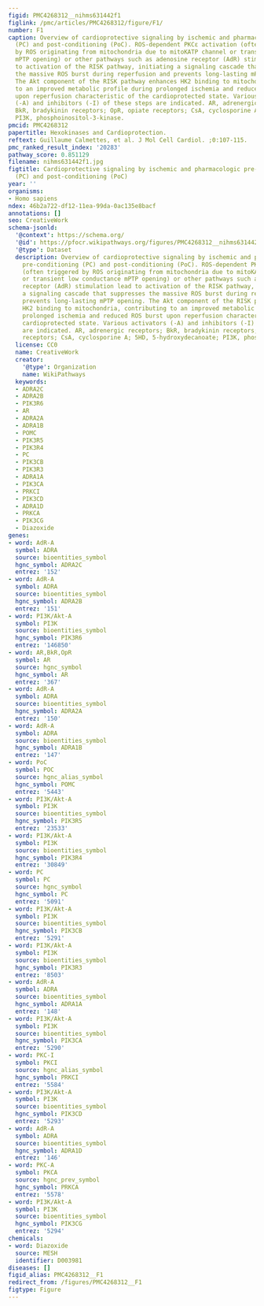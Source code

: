```yaml
---
figid: PMC4268312__nihms631442f1
figlink: /pmc/articles/PMC4268312/figure/F1/
number: F1
caption: Overview of cardioprotective signaling by ischemic and pharmacologic pre-conditioning
  (PC) and post-conditioning (PoC). ROS-dependent PKCε activation (often triggered
  by ROS originating from mitochondria due to mitoKATP channel or transient low conductance
  mPTP opening) or other pathways such as adenosine receptor (AdR) stimulation lead
  to activation of the RISK pathway, initiating a signaling cascade that suppresses
  the massive ROS burst during reperfusion and prevents long-lasting mPTP opening.
  The Akt component of the RISK pathway enhances HK2 binding to mitochondria, contributing
  to an improved metabolic profile during prolonged ischemia and reduced ROS burst
  upon reperfusion characteristic of the cardioprotected state. Various activators
  (-A) and inhibitors (-I) of these steps are indicated. AR, adrenergic receptors;
  BkR, bradykinin receptors; OpR, opiate receptors; CsA, cyclosporine A; 5HD, 5-hydroxydecanoate;
  PI3K, phosphoinositol-3-kinase.
pmcid: PMC4268312
papertitle: Hexokinases and Cardioprotection.
reftext: Guillaume Calmettes, et al. J Mol Cell Cardiol. ;0:107-115.
pmc_ranked_result_index: '20283'
pathway_score: 0.851129
filename: nihms631442f1.jpg
figtitle: Cardioprotective signaling by ischemic and pharmacologic pre-conditioning
  (PC) and post-conditioning (PoC)
year: ''
organisms:
- Homo sapiens
ndex: 46b2a722-df12-11ea-99da-0ac135e8bacf
annotations: []
seo: CreativeWork
schema-jsonld:
  '@context': https://schema.org/
  '@id': https://pfocr.wikipathways.org/figures/PMC4268312__nihms631442f1.html
  '@type': Dataset
  description: Overview of cardioprotective signaling by ischemic and pharmacologic
    pre-conditioning (PC) and post-conditioning (PoC). ROS-dependent PKCε activation
    (often triggered by ROS originating from mitochondria due to mitoKATP channel
    or transient low conductance mPTP opening) or other pathways such as adenosine
    receptor (AdR) stimulation lead to activation of the RISK pathway, initiating
    a signaling cascade that suppresses the massive ROS burst during reperfusion and
    prevents long-lasting mPTP opening. The Akt component of the RISK pathway enhances
    HK2 binding to mitochondria, contributing to an improved metabolic profile during
    prolonged ischemia and reduced ROS burst upon reperfusion characteristic of the
    cardioprotected state. Various activators (-A) and inhibitors (-I) of these steps
    are indicated. AR, adrenergic receptors; BkR, bradykinin receptors; OpR, opiate
    receptors; CsA, cyclosporine A; 5HD, 5-hydroxydecanoate; PI3K, phosphoinositol-3-kinase.
  license: CC0
  name: CreativeWork
  creator:
    '@type': Organization
    name: WikiPathways
  keywords:
  - ADRA2C
  - ADRA2B
  - PIK3R6
  - AR
  - ADRA2A
  - ADRA1B
  - POMC
  - PIK3R5
  - PIK3R4
  - PC
  - PIK3CB
  - PIK3R3
  - ADRA1A
  - PIK3CA
  - PRKCI
  - PIK3CD
  - ADRA1D
  - PRKCA
  - PIK3CG
  - Diazoxide
genes:
- word: AdR-A
  symbol: ADRA
  source: bioentities_symbol
  hgnc_symbol: ADRA2C
  entrez: '152'
- word: AdR-A
  symbol: ADRA
  source: bioentities_symbol
  hgnc_symbol: ADRA2B
  entrez: '151'
- word: PI3K/Akt-A
  symbol: PI3K
  source: bioentities_symbol
  hgnc_symbol: PIK3R6
  entrez: '146850'
- word: AR,BkR,OpR
  symbol: AR
  source: hgnc_symbol
  hgnc_symbol: AR
  entrez: '367'
- word: AdR-A
  symbol: ADRA
  source: bioentities_symbol
  hgnc_symbol: ADRA2A
  entrez: '150'
- word: AdR-A
  symbol: ADRA
  source: bioentities_symbol
  hgnc_symbol: ADRA1B
  entrez: '147'
- word: PoC
  symbol: POC
  source: hgnc_alias_symbol
  hgnc_symbol: POMC
  entrez: '5443'
- word: PI3K/Akt-A
  symbol: PI3K
  source: bioentities_symbol
  hgnc_symbol: PIK3R5
  entrez: '23533'
- word: PI3K/Akt-A
  symbol: PI3K
  source: bioentities_symbol
  hgnc_symbol: PIK3R4
  entrez: '30849'
- word: PC
  symbol: PC
  source: hgnc_symbol
  hgnc_symbol: PC
  entrez: '5091'
- word: PI3K/Akt-A
  symbol: PI3K
  source: bioentities_symbol
  hgnc_symbol: PIK3CB
  entrez: '5291'
- word: PI3K/Akt-A
  symbol: PI3K
  source: bioentities_symbol
  hgnc_symbol: PIK3R3
  entrez: '8503'
- word: AdR-A
  symbol: ADRA
  source: bioentities_symbol
  hgnc_symbol: ADRA1A
  entrez: '148'
- word: PI3K/Akt-A
  symbol: PI3K
  source: bioentities_symbol
  hgnc_symbol: PIK3CA
  entrez: '5290'
- word: PKC-I
  symbol: PKCI
  source: hgnc_alias_symbol
  hgnc_symbol: PRKCI
  entrez: '5584'
- word: PI3K/Akt-A
  symbol: PI3K
  source: bioentities_symbol
  hgnc_symbol: PIK3CD
  entrez: '5293'
- word: AdR-A
  symbol: ADRA
  source: bioentities_symbol
  hgnc_symbol: ADRA1D
  entrez: '146'
- word: PKC-A
  symbol: PKCA
  source: hgnc_prev_symbol
  hgnc_symbol: PRKCA
  entrez: '5578'
- word: PI3K/Akt-A
  symbol: PI3K
  source: bioentities_symbol
  hgnc_symbol: PIK3CG
  entrez: '5294'
chemicals:
- word: Diazoxide
  source: MESH
  identifier: D003981
diseases: []
figid_alias: PMC4268312__F1
redirect_from: /figures/PMC4268312__F1
figtype: Figure
---
```

